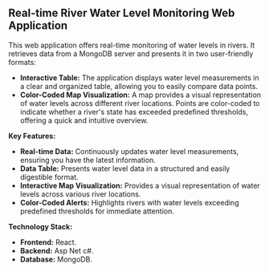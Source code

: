 ## Real-time River Water Level Monitoring Web Application

This web application offers real-time monitoring of water levels in rivers. It retrieves data from a MongoDB server and presents it in two user-friendly formats:

* **Interactive Table:** The application displays water level measurements in a clear and organized table, allowing you to easily compare data points.
* **Color-Coded Map Visualization:** A map provides a visual representation of water levels across different river locations. Points are color-coded to indicate whether a river's state has exceeded predefined thresholds, offering a quick and intuitive overview.

**Key Features:**

* **Real-time Data:** Continuously updates water level measurements, ensuring you have the latest information.
* **Data Table:** Presents water level data in a structured and easily digestible format.
* **Interactive Map Visualization:** Provides a visual representation of water levels across various river locations.
* **Color-Coded Alerts:** Highlights rivers with water levels exceeding predefined thresholds for immediate attention.

**Technology Stack:**

* **Frontend:** React.
* **Backend:** Asp Net c#.
* **Database:** MongoDB.

